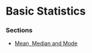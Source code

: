 # Basic Statistics

### Sections
 - [Mean, Median and Mode](https://github.com/gravity226/Understanding_Data_Science/tree/master/Basic_Statistics/Mean_Median_Mode)
